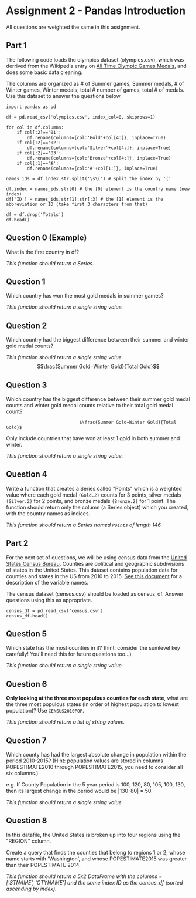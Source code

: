 # Assignment 2 - Pandas Introduction

All questions are weighted the same in this assignment.

## Part 1 
The following code loads the olympics dataset (olympics.csv), which was derrived from the Wikipedia entry on [All Time 
Olympic Games Medals](https://en.wikipedia.org/wiki/All-time_Olympic_Games_medal_table), and does some basic data cleaning.

The columns are organized as # of Summer games, Summer medals, # of Winter games, Winter medals, total # number of games, total # of medals.
Use this dataset to answer the questions below.

```
import pandas as pd

df = pd.read_csv('olympics.csv', index_col=0, skiprows=1)

for col in df.columns:
    if col[:2]=='01':
        df.rename(columns={col:'Gold'+col[4:]}, inplace=True)
    if col[:2]=='02':
        df.rename(columns={col:'Silver'+col[4:]}, inplace=True)
    if col[:2]=='03':
        df.rename(columns={col:'Bronze'+col[4:]}, inplace=True)
    if col[:1]=='№':
        df.rename(columns={col:'#'+col[1:]}, inplace=True)

names_ids = df.index.str.split('\s\(') # split the index by '('

df.index = names_ids.str[0] # the [0] element is the country name (new index) 
df['ID'] = names_ids.str[1].str[:3] # the [1] element is the abbreviation or ID (take first 3 characters from that)

df = df.drop('Totals')
df.head()

```

## Question 0 (Example)

What is the first country in df?

*This function should return a Series.*

## Question 1

Which country has won the most gold medals in summer games?

*This function should return a single string value.*

## Question 2

Which country had the biggest difference between their summer and winter gold medal counts?

*This function should return a single string value.*$$\frac{Summer Gold−Winter Gold}{Total Gold}$$

## Question 3

Which country has the biggest difference between their summer gold medal counts and winter gold medal counts relative to their total gold medal count?

                                $\frac{Summer Gold−Winter Gold}{Total Gold}$
 
Only include countries that have won at least 1 gold in both summer and winter.

*This function should return a single string value.*

## Question 4

Write a function that creates a Series called "Points" which is a weighted value where each gold medal `(Gold.2)` counts for 3 points, silver medals `(Silver.2)` for 2 points, and bronze medals `(Bronze.2)` for 1 point. The function should return only the column (a Series object) which you created, with the country names as indices.

*This function should return a Series named `Points` of length 146*


## Part 2 

For the next set of questions, we will be using census data from the [United States Census Bureau](https://raw.githubusercontent.com/NurlanMammadov92/python_coursera/master/assignment_2/census.csv). Counties are political and geographic subdivisions of states in the United States. This dataset contains population data for counties and states in the US from 2010 to 2015. [See this document](https://www2.census.gov/programs-surveys/popest/technical-documentation/file-layouts/2010-2015/co-est2015-alldata.pdf) for a description of the variable names.

The census dataset (census.csv) should be loaded as census_df. Answer questions using this as appropriate.

```
census_df = pd.read_csv('census.csv')
census_df.head()
```

## Question 5

Which state has the most counties in it? (hint: consider the sumlevel key carefully! You'll need this for future questions too...)

*This function should return a single string value.*

## Question 6

**Only looking at the three most populous counties for each state**, what are the three most populous states (in order of highest population to lowest population)? Use `CENSUS2010POP`.

*This function should return a list of string values.*

## Question 7

Which county has had the largest absolute change in population within the period 2010-2015? (Hint: population values are stored in columns POPESTIMATE2010 through POPESTIMATE2015, you need to consider all six columns.)

e.g. If County Population in the 5 year period is 100, 120, 80, 105, 100, 130, then its largest change in the period would be 
|130-80| = 50.

*This function should return a single string value.*

## Question 8

In this datafile, the United States is broken up into four regions using the "REGION" column.

Create a query that finds the counties that belong to regions 1 or 2, whose name starts with 'Washington', and whose POPESTIMATE2015 was greater than their POPESTIMATE 2014.

*This function should return a 5x2 DataFrame with the columns = ['STNAME', 'CTYNAME'] and the same index ID as the census_df (sorted ascending by index).*













